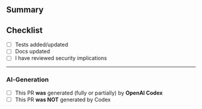 ## Summary
<!-- Describe your change -->

## Checklist
- [ ] Tests added/updated
- [ ] Docs updated
- [ ] I have reviewed security implications

---

### AI‑Generation
- [ ] This PR **was** generated (fully or partially) by **OpenAI Codex**
- [ ] This PR **was NOT** generated by Codex
